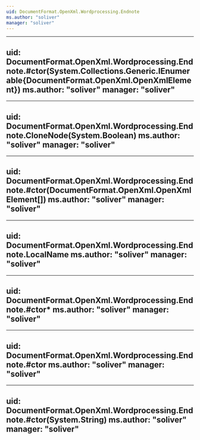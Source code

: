 ```yaml
---
uid: DocumentFormat.OpenXml.Wordprocessing.Endnote
ms.author: "soliver"
manager: "soliver"
---
```


---
uid: DocumentFormat.OpenXml.Wordprocessing.Endnote.#ctor(System.Collections.Generic.IEnumerable{DocumentFormat.OpenXml.OpenXmlElement})
ms.author: "soliver"
manager: "soliver"
---

---
uid: DocumentFormat.OpenXml.Wordprocessing.Endnote.CloneNode(System.Boolean)
ms.author: "soliver"
manager: "soliver"
---

---
uid: DocumentFormat.OpenXml.Wordprocessing.Endnote.#ctor(DocumentFormat.OpenXml.OpenXmlElement[])
ms.author: "soliver"
manager: "soliver"
---

---
uid: DocumentFormat.OpenXml.Wordprocessing.Endnote.LocalName
ms.author: "soliver"
manager: "soliver"
---

---
uid: DocumentFormat.OpenXml.Wordprocessing.Endnote.#ctor*
ms.author: "soliver"
manager: "soliver"
---

---
uid: DocumentFormat.OpenXml.Wordprocessing.Endnote.#ctor
ms.author: "soliver"
manager: "soliver"
---

---
uid: DocumentFormat.OpenXml.Wordprocessing.Endnote.#ctor(System.String)
ms.author: "soliver"
manager: "soliver"
---
